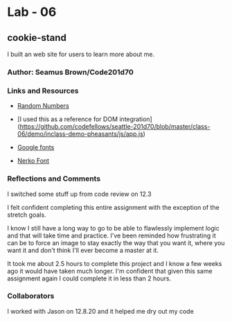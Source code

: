 # Lab - 06

## cookie-stand

I built an web site for users to learn more about me.

### Author: Seamus Brown/Code201d70

### Links and Resources

* [Random Numbers](https://developer.mozilla.org/en-US/docs/Web/JavaScript/Reference/Global_Objects/Math/random)

* [I used this as a reference for DOM integration] (https://github.com/codefellows/seattle-201d70/blob/master/class-06/demo/inclass-demo-pheasants/js/app.js)

* [Google fonts](https://developers.google.com/fonts/docs/getting_started)

* [Nerko Font](https://fonts.google.com/specimen/Nerko+One?sidebar.open=true&selection.family=Nerko+One)

### Reflections and Comments

I switched some stuff up from code review on 12.3

I felt confident completing this entire assignment with the exception of the stretch goals. 

I know I still have a long way to go to be able to flawlessly implement logic and that will take time and practice. I've been reminded how frustrating it can be to force an image to stay exactly the way that you want it, where you want it and don't think I'll ever become a master at it.

It took me about 2.5 hours to complete this project and I know a few weeks ago it would have taken much longer. I'm confident that given this same assignment again I could complete it in less than 2 hours.

### Collaborators

I worked with Jason on 12.8.20 and it helped me dry out my code
